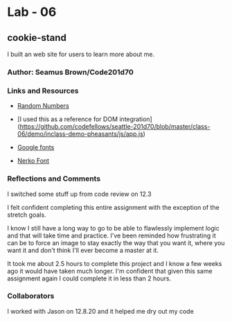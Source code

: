 # Lab - 06

## cookie-stand

I built an web site for users to learn more about me.

### Author: Seamus Brown/Code201d70

### Links and Resources

* [Random Numbers](https://developer.mozilla.org/en-US/docs/Web/JavaScript/Reference/Global_Objects/Math/random)

* [I used this as a reference for DOM integration] (https://github.com/codefellows/seattle-201d70/blob/master/class-06/demo/inclass-demo-pheasants/js/app.js)

* [Google fonts](https://developers.google.com/fonts/docs/getting_started)

* [Nerko Font](https://fonts.google.com/specimen/Nerko+One?sidebar.open=true&selection.family=Nerko+One)

### Reflections and Comments

I switched some stuff up from code review on 12.3

I felt confident completing this entire assignment with the exception of the stretch goals. 

I know I still have a long way to go to be able to flawlessly implement logic and that will take time and practice. I've been reminded how frustrating it can be to force an image to stay exactly the way that you want it, where you want it and don't think I'll ever become a master at it.

It took me about 2.5 hours to complete this project and I know a few weeks ago it would have taken much longer. I'm confident that given this same assignment again I could complete it in less than 2 hours.

### Collaborators

I worked with Jason on 12.8.20 and it helped me dry out my code
